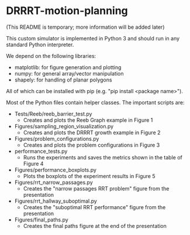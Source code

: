 # DRRRT-motion-planning

(This README is temporary; more information will be added later)

This custom simulator is implemented in Python 3 and should run in any standard
Python interpreter.

We depend on the following libraries:
  - matplotlib: for figure generation and plotting
  - numpy: for general array/vector manipulation
  - shapely: for handling of planar polygons

All of which can be installed with pip (e.g. "pip install \<package name\>").

Most of the Python files contain helper classes. The important scripts are:
  - Tests/Reeb/reeb_barrier_test.py
    - Creates and plots the Reeb Graph example in Figure 1
  - Figures/sampling_region_visualization.py
    - Creates and plots the DRRRT growth example in Figure 2
  - Figures/problem_configurations.py
    - Creates and plots the problem configurations in Figure 3
  - performance_tests.py
    - Runs the experiments and saves the metrics shown in the table of Figure 4
  - Figures/performance_boxplots.py
    - Plots the boxplots of the experiment results in Figure 5
  - Figures/rrt_narrow_passages.py
    - Creates the "narrow passages RRT problem" figure from the presentation
  - Figures/rrt_hallway_suboptimal.py
    - Creates the "suboptimal RRT performance" figure from the presentation
  - Figures/final_paths.py
    - Creates the final paths figure at the end of the presentation

